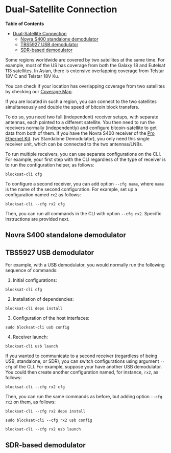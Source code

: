 # Dual-Satellite Connection

<!-- markdown-toc start - Don't edit this section. Run M-x markdown-toc-generate-toc again -->
**Table of Contents**

- [Dual-Satellite Connection](#dual-satellite-connection)
    - [Novra S400 standalone demodulator](#novra-s400-standalone-demodulator)
    - [TBS5927 USB demodulator](#tbs5927-usb-demodulator)
    - [SDR-based demodulator](#sdr-based-demodulator)

<!-- markdown-toc end -->


Some regions worldwide are covered by two satellites at the same time. For
example, most of the US has coverage from both the Galaxy 18 and Eutelsat 113
satellites. In Asian, there is extensive overlapping coverage from Telstar 18V C
and Telstar 18V Ku.

You can check if your location has overlapping coverage from two satellites by
checking our [Coverage
Map](https://blockstream.com/satellite/#satellite_network-coverage).

If you are located in such a region, you can connect to the two satellites
simultaneously and double the speed of bitcoin block transfers.

To do so, you need two full (independent) receiver setups, with separate
antennas, each pointed to a different satellite. You then need to run the
receivers normally (independently) and configure bitcoin-satellite to get data
from both of them. If you have the Novra S400 receiver of the [Pro Ethernet
Kit](https://store.blockstream.com/product/blockstream-satellite-pro-kit/). (w/
Standalone Demodulator), you only need this single receiver unit, which can be
connected to the two antennas/LNBs.

To run multiple receivers, you can use separate configurations on the CLI. For
example, your first step with the CLI regardless of the type of receiver is to
run the configuration helper, as follows:

```
blocksat-cli cfg
```

To configure a second receiver, you can add option `--cfg name`, where `name` is
the name of the second configuration. For example, set up a configuration named
`rx2` as follows:

```
blocksat-cli --cfg rx2 cfg
```

Then, you can run all commands in the CLI with option `--cfg rx2`. Specific
instructions are provided next.


## Novra S400 standalone demodulator

## TBS5927 USB demodulator




For example, with a USB demodulator, you would normally run the
following sequence of commands:

1. Initial configurations:
```
blocksat-cli cfg
```

2. Installation of dependencies:
```
blocksat-cli deps install
```

3. Configuration of the host interfaces:
```
sudo blocksat-cli usb config
```

4. Receiver launch:
```
blocksat-cli usb launch
```

If you wanted to communicate to a second receiver (regardless of being USB,
standalone, or SDR), you can switch configurations using argument `--cfg` of the
CLI. For example, suppose your have another USB demodulator. You could then
create another configuration named, for instance, `rx2`, as follows:

```
blocksat-cli --cfg rx2 cfg
```

Then, you can run the same commands as before, but adding option `--cfg rx2` on
them, as follows:

```
blocksat-cli --cfg rx2 deps install

sudo blocksat-cli --cfg rx2 usb config

blocksat-cli --cfg rx2 usb launch
```


## SDR-based demodulator

